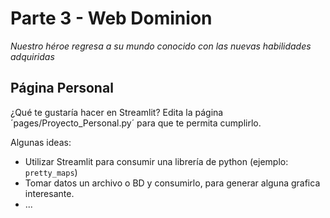 # Parte 3 - Web Dominion
*Nuestro héroe regresa a su mundo conocido con las nuevas habilidades adquiridas* 

## Página Personal
¿Qué te gustaría hacer en Streamlit?
Edita la página ´pages/Proyecto_Personal.py´ para que te permita cumplirlo.

Algunas ideas:
* Utilizar Streamlit para consumir una librería de python (ejemplo: `pretty_maps`)
* Tomar datos un archivo o BD y consumirlo, para generar alguna grafica interesante.
* ...

